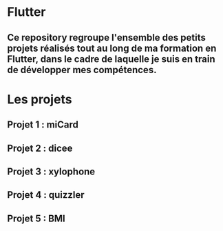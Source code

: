 # Flutter
## Ce repository  regroupe l'ensemble des petits projets réalisés tout au long de ma formation en Flutter, dans le cadre de laquelle je suis en train de développer mes compétences.
# Les projets
## Projet 1 : miCard
## Projet 2 : dicee
## Projet 3 : xylophone
## Projet 4 : quizzler
## Projet 5 : BMI

